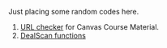 Just placing some random codes here. 
1.  [URL checker](https://hongyileoxu.github.io//projects/public_goods/Canvas_Web_URL_Check.R) for Canvas Course Material.
2.  [DealScan functions](https://hongyileoxu.github.io/projects/public_goods/DealScan_functions.R)
